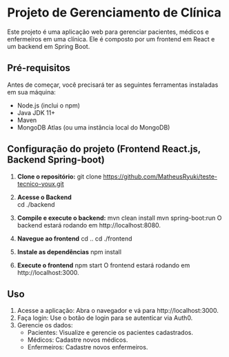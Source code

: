# Projeto de Gerenciamento de Clínica

Este projeto é uma aplicação web para gerenciar pacientes, médicos e enfermeiros em uma clínica. Ele é composto por um frontend em React e um backend em Spring Boot.

## Pré-requisitos

Antes de começar, você precisará ter as seguintes ferramentas instaladas em sua máquina:

- Node.js (inclui o npm)
- Java JDK 11+
- Maven
- MongoDB Atlas (ou uma instância local do MongoDB)

## Configuração do projeto (Frontend React.js, Backend Spring-boot)

1. **Clone o repositório:**
   git clone https://github.com/MatheusRyuki/teste-tecnico-youx.git
   
2. **Acesse o Backend**  
   cd ./backend

3. **Compile e execute o backend:**
    mvn clean install
    mvn spring-boot:run
    O backend estará rodando em http://localhost:8080.

4. **Navegue ao frontend**
    cd ..
    cd ./frontend

5. **Instale as dependências**
    npm install

6. **Execute o frontend**
    npm start
    O frontend estará rodando em http://localhost:3000.


## Uso
1. Acesse a aplicação: Abra o navegador e vá para http://localhost:3000.
2. Faça login: Use o botão de login para se autenticar via Auth0.
3. Gerencie os dados:
    - Pacientes: Visualize e gerencie os pacientes cadastrados.
    - Médicos: Cadastre novos médicos.
    - Enfermeiros: Cadastre novos enfermeiros.